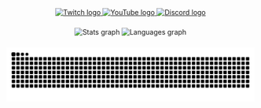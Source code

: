 <div align="center">
  <a href="https://twitch.tv/RazerTexz" target="_blank">
    <img src="https://raw.githubusercontent.com/maurodesouza/profile-readme-generator/master/src/assets/icons/social/twitch/default.svg" width="58" height="40" alt="Twitch logo"  />
  </a>
  <a href="https://www.youtube.com/@RazerTexz" target="_blank">
    <img src="https://raw.githubusercontent.com/maurodesouza/profile-readme-generator/master/src/assets/icons/social/youtube/default.svg" width="58" height="40" alt="YouTube logo"  />
  </a>
  <a href="https://invitelink.me/TheDarkSide" target="_blank">
    <img src="https://raw.githubusercontent.com/maurodesouza/profile-readme-generator/master/src/assets/icons/social/discord/default.svg" width="58" height="40" alt="Discord logo"  />
  </a>
</div>

###

<div align="center">
  <img src="https://github-readme-stats.vercel.app/api?username=RazerTexz&hide_title=false&hide_rank=false&show_icons=true&include_all_commits=true&count_private=false&disable_animations=false&theme=tokyonight&locale=en&hide_border=false&order=1" height="141" alt="Stats graph"  />
  <img src="https://github-readme-stats.vercel.app/api/top-langs?username=RazerTexz&locale=en&hide_title=false&layout=compact&card_width=69&langs_count=8&theme=tokyonight&hide_border=false&order=2" height="141" alt="Languages graph"  />
</div>

###

<img src="https://raw.githubusercontent.com/RazerTexz/RazerTexz/refs/heads/main/snek.svg" alt="Snek animation" />

###
